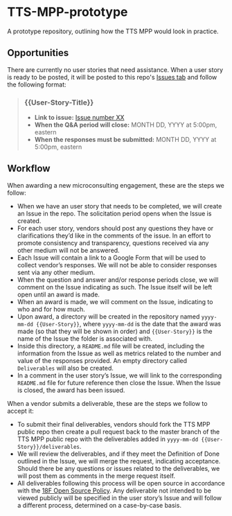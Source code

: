 # TTS-MPP-prototype
A prototype repository, outlining how the TTS MPP would look in practice.

## Opportunities

There are currently no user stories that need assistance. When a user story is ready to be posted, it will be posted to this repo's [Issues tab](https://github.com/fieldsey/TTS-MPP-prototype/issues) and follow the following format:

> ### {{User-Story-Title}}
> 
> * **Link to issue:** [Issue number XX](URL)
> * **When the Q&A period will close:** MONTH DD, YYYY at 5:00pm, eastern
> * **When the responses must be submitted:** MONTH DD, YYYY at 5:00pm, eastern

## Workflow

When awarding a new microconsulting engagement, these are the steps we follow:

* When we have an user story that needs to be completed, we will create an Issue in the repo. The solicitation period opens when the Issue is created.
* For each user story, vendors should post any questions they have or clarifications they’d like in the comments of the issue. In an effort to promote consistency and transparency, questions received via any other medium will not be answered.
* Each Issue will contain a link to a Google Form that will be used to collect vendor’s responses. We will not be able to consider responses sent via any other medium.
* When the question and answer and/or response periods close, we will comment on the Issue indicating as such. The Issue itself will be left open until an award is made.
* When an award is made, we will comment on the Issue, indicating to who and for how much.
* Upon award, a directory will be created in the repository named `yyyy-mm-dd {{User-Story}}`, where `yyyy-mm-dd` is the date that the award was made (so that they will be shown in order) and `{{User-Story}}` is the name of the Issue the folder is associated with.
* Inside this directory, a `README.md` file will be created, including the information from the Issue as well as metrics related to the number and value of the responses provided. An empty directory called `Deliverables` will also be created.
* In a comment in the user story’s Issue, we will link to the corresponding `README.md` file for future reference then close the Issue. When the Issue is closed, the award has been issued.

When a vendor submits a deliverable, these are the steps we follow to accept it:

* To submit their final deliverables, vendors should fork the TTS MPP public repo then create a pull request back to the master branch of the TTS MPP public repo with the deliverables added in `yyyy-mm-dd {{User-Story}}/deliverables`.
* We will review the deliverables, and if they meet the Definition of Done outlined in the Issue, we will merge the request, indicating acceptance. Should there be any questions or issues related to the deliverables, we will post them as comments in the merge request itself.
* All deliverables following this process will be open source in accordance with the [18F Open Source Policy](https://18f.gsa.gov/open-source-policy/). Any deliverable not intended to be viewed publicly will be specified in the user story’s Issue and will follow a different process, determined on a case-by-case basis.
